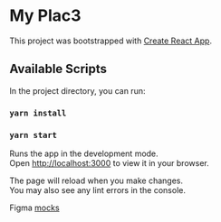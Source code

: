 # My Plac3

This project was bootstrapped with [Create React App](https://github.com/facebook/create-react-app).

## Available Scripts

In the project directory, you can run:

### `yarn install`

### `yarn start`

Runs the app in the development mode.\
Open [http://localhost:3000](http://localhost:3000) to view it in your browser.

The page will reload when you make changes.\
You may also see any lint errors in the console.

Figma [mocks](https://www.figma.com/file/6UNAjm07vx2BrsFAgGOwNp/Artboard-Studio-Mockups-(Community)?node-id=146%3A1049) 
